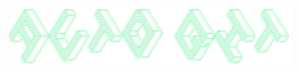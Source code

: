 ![readme-ascii](https://raw.githubusercontent.com/Gyaanendra/image-assets/main/autogit/Auto_git.png)
